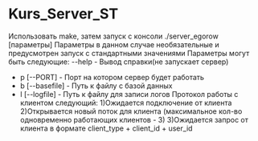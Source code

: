 # Kurs_Server_ST
Использовать make, затем запуск с консоли ./server_egorow [параметры]
Параметры в данном случае необязательные и предусмотрен запуск с стандартными значениями
Параметры могут быть следующие:
--help - Вывод справки(не запускает сервер)
- p [--PORT] - Порт на котором сервер будет работать
- b [--basefile] - Путь к файлу с базой данных
- l [--logfile] - Путь к файлу для записи логов
Протокол работы с клиентом следующий:
1)Ожидается подключение от клиента
2)Открывается новый поток для клиента (максимальное кол-во одновременно работающих клиентов - 3)
3)Ожидается запрос от клиента в формате client_type + client_id + user_id
